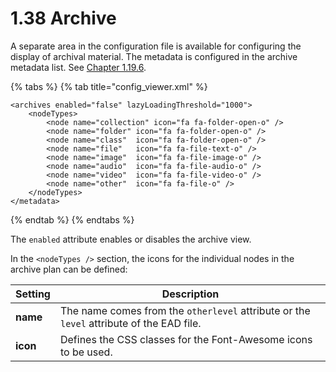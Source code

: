 # 1.38 Archive

A separate area in the configuration file is available for configuring the display of archival material. The metadata is configured in the archive metadata list. See [Chapter 1.19.6](19/6.md).

{% tabs %}
{% tab title="config_viewer.xml" %}
```markup
<archives enabled="false" lazyLoadingThreshold="1000">
    <nodeTypes>
        <node name="collection" icon="fa fa-folder-open-o" />
        <node name="folder" icon="fa fa-folder-open-o" />
        <node name="class"  icon="fa fa-folder-open-o" />
        <node name="file"   icon="fa fa-file-text-o" />
        <node name="image"  icon="fa fa-file-image-o" />
        <node name="audio"  icon="fa fa-file-audio-o" />
        <node name="video"  icon="fa fa-file-video-o" />
        <node name="other"  icon="fa fa-file-o" />
    </nodeTypes>
</metadata>
```
{% endtab %}
{% endtabs %}

The `enabled` attribute enables or disables the archive view.&#x20;

In the `<nodeTypes />` section, the icons for the individual nodes in the archive plan can be defined:

| Setting  | Description                                                                              |
| -------- | ---------------------------------------------------------------------------------------- |
| **name** | The name comes from the `otherlevel` attribute or the `level` attribute of the EAD file. |
| **icon** | Defines the CSS classes for the Font-Awesome icons to be used.                           |
